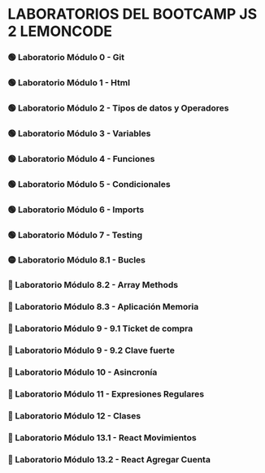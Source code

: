 # LABORATORIOS DEL BOOTCAMP JS 2 LEMONCODE

### 🟢 Laboratorio Módulo 0 - Git 
### 🟢 Laboratorio Módulo 1 - Html
### 🟢 Laboratorio Módulo 2 - Tipos de datos y Operadores 
### 🟢 Laboratorio Módulo 3 - Variables 
### 🟢 Laboratorio Módulo 4 - Funciones
### 🟢 Laboratorio Módulo 5 - Condicionales
### 🟢 Laboratorio Módulo 6 - Imports				
### 🟢 Laboratorio Módulo 7 - Testing				
### 🟡 Laboratorio Módulo 8.1 - Bucles				
### 🔴 Laboratorio Módulo 8.2 - Array Methods				
### 🔴 Laboratorio Módulo 8.3 - Aplicación Memoria				
### 🔴 Laboratorio Módulo 9 - 9.1 Ticket de compra				
### 🔴 Laboratorio Módulo 9 - 9.2 Clave fuerte				
### 🔴 Laboratorio Módulo 10 - Asincronía			
### 🔴 Laboratorio Módulo 11 - Expresiones Regulares				
### 🔴 Laboratorio Módulo 12 - Clases			
### 🔴 Laboratorio Módulo 13.1 - React Movimientos				
### 🔴 Laboratorio Módulo 13.2 - React Agregar Cuenta	
